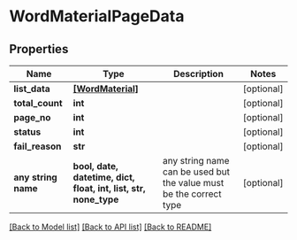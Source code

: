 # WordMaterialPageData


## Properties
Name | Type | Description | Notes
------------ | ------------- | ------------- | -------------
**list_data** | [**[WordMaterial]**](WordMaterial.md) |  | [optional] 
**total_count** | **int** |  | [optional] 
**page_no** | **int** |  | [optional] 
**status** | **int** |  | [optional] 
**fail_reason** | **str** |  | [optional] 
**any string name** | **bool, date, datetime, dict, float, int, list, str, none_type** | any string name can be used but the value must be the correct type | [optional]

[[Back to Model list]](../README.md#documentation-for-models) [[Back to API list]](../README.md#documentation-for-api-endpoints) [[Back to README]](../README.md)


